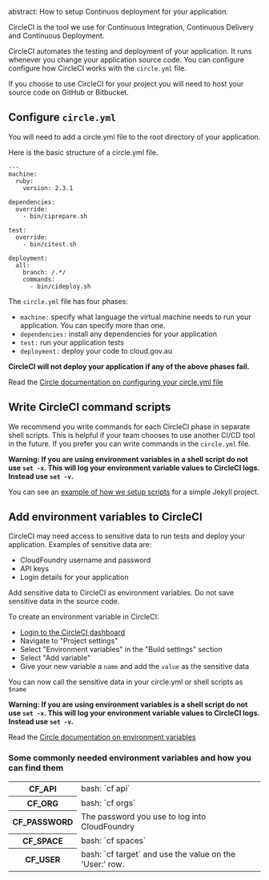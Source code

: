 abstract: How to setup Continuos deployment for your application.

CircleCI is the tool we use for Continuous Integration, Continuous Delivery and Continuous Deployment.

CircleCI automates the testing and deployment of your application. It runs whenever you change your application source code. You can configure configure how CircleCI works with the `circle.yml` file.

If you choose to use CircleCI for your project you will need to host your source code on GitHub or Bitbucket.

## Configure `circle.yml`

You will need to add a circle.yml file to the root directory of your application.

Here is the basic structure of a circle.yml file.

```
---
machine:
  ruby:
    version: 2.3.1

dependencies:
  override:
    - bin/ciprepare.sh

test:
  override:
    - bin/citest.sh

deployment:
  all:
    branch: /.*/
    commands:
      - bin/cideploy.sh
```

The `circle.yml` file has four phases:

- `machine:` specify what language the virtual machine needs to run your application. You can specify more than one.
- `dependencies:` install any dependencies for your application
- `test:` run your application tests
- `deployment:` deploy your code to cloud.gov.au

**CircleCI will not deploy your application if any of the above phases fail.**

Read the [Circle documentation on configuring your circle.yml file](https://circleci.com/docs/configuration/)

## Write CircleCI command scripts

We recommend you write commands for each CircleCI phase in separate shell scripts. This is helpful if your team chooses to use another CI/CD tool in the future. If you prefer you can write commands in the `circle.yml` file.

**Warning: If you are using environment variables in a shell script do not use `set -x`. This will log your environment variable values to CircleCI logs. Instead use `set -v`.**

You can see an [example of how we setup scripts](https://github.com/AusDTO/jalpha/tree/master/template/bin) for a simple Jekyll project.

## Add environment variables to CircleCI

CircleCI may need access to sensitive data to run tests and deploy your application. Examples of sensitive data are:

- CloudFoundry username and password
- API keys
- Login details for your application

Add sensitive data to CircleCI as environment variables. Do not save sensitive data in the source code.

To create an environment variable in CircleCI:

- [Login to the CircleCI dashboard](https://circleci.com/vcs-authorize/)
- Navigate to "Project settings"
- Select "Environment variables" in the "Build settings" section
- Select "Add variable"
- Give your new variable a `name` and add the `value` as the sensitive data

You can now call the sensitive data in your circle.yml or shell scripts as `$name`

**Warning: If you are using environment variables is a shell script do not use `set -x`. This will log your environment variable values to CircleCI logs. Instead use `set -v`.**

Read the [Circle documentation on environment variables](https://circleci.com/docs/environment-variables/)

### Some commonly needed environment variables and how you can find them

<table>
  <tbody>
	 <tr><th>CF_API</th><td>bash: `cf api`</td></tr>
	 <tr><th>CF_ORG</th><td>bash: `cf orgs`</td></tr>
	 <tr><th>CF_PASSWORD</th><td>The password you use to log into CloudFoundry</td></tr>
	 <tr><th>CF_SPACE</th><td>bash: `cf spaces`</td></tr>
	 <tr><th>CF_USER</th><td>bash: `cf target` and use the value on the 'User:' row.</td></tr>
  </tbody>
</table>
